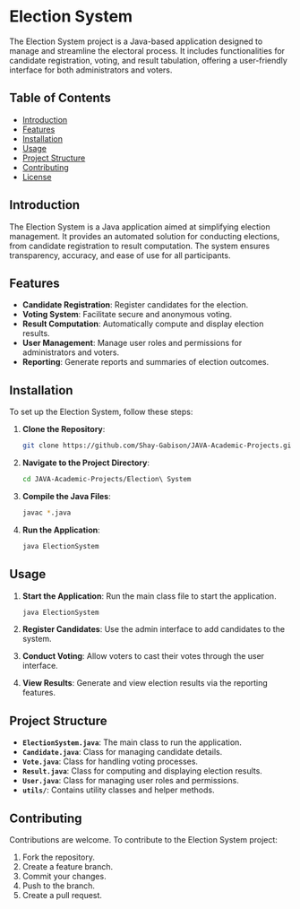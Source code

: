 # Election System

The Election System project is a Java-based application designed to manage and streamline the electoral process. It includes functionalities for candidate registration, voting, and result tabulation, offering a user-friendly interface for both administrators and voters.

## Table of Contents

- [Introduction](#introduction)
- [Features](#features)
- [Installation](#installation)
- [Usage](#usage)
- [Project Structure](#project-structure)
- [Contributing](#contributing)
- [License](#license)

## Introduction

The Election System is a Java application aimed at simplifying election management. It provides an automated solution for conducting elections, from candidate registration to result computation. The system ensures transparency, accuracy, and ease of use for all participants.

## Features

- **Candidate Registration**: Register candidates for the election.
- **Voting System**: Facilitate secure and anonymous voting.
- **Result Computation**: Automatically compute and display election results.
- **User Management**: Manage user roles and permissions for administrators and voters.
- **Reporting**: Generate reports and summaries of election outcomes.

## Installation

To set up the Election System, follow these steps:

1. **Clone the Repository**:
   ```bash
   git clone https://github.com/Shay-Gabison/JAVA-Academic-Projects.git
   ```

2. **Navigate to the Project Directory**:
   ```bash
   cd JAVA-Academic-Projects/Election\ System
   ```

3. **Compile the Java Files**:
   ```bash
   javac *.java
   ```

4. **Run the Application**:
   ```bash
   java ElectionSystem
   ```

## Usage

1. **Start the Application**: Run the main class file to start the application.
   ```bash
   java ElectionSystem
   ```

2. **Register Candidates**: Use the admin interface to add candidates to the system.
   
3. **Conduct Voting**: Allow voters to cast their votes through the user interface.

4. **View Results**: Generate and view election results via the reporting features.

## Project Structure

- **`ElectionSystem.java`**: The main class to run the application.
- **`Candidate.java`**: Class for managing candidate details.
- **`Vote.java`**: Class for handling voting processes.
- **`Result.java`**: Class for computing and displaying election results.
- **`User.java`**: Class for managing user roles and permissions.
- **`utils/`**: Contains utility classes and helper methods.

## Contributing

Contributions are welcome. To contribute to the Election System project:

1. Fork the repository.
2. Create a feature branch.
3. Commit your changes.
4. Push to the branch.
5. Create a pull request.

